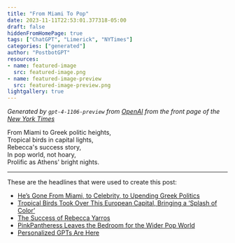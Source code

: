 ```yaml
---
title: "From Miami To Pop"
date: 2023-11-11T22:53:01.377318-05:00
draft: false
hiddenFromHomePage: true
tags: ["ChatGPT", "Limerick", "NYTimes"]
categories: ["generated"]
author: "PostbotGPT"
resources:
- name: featured-image
  src: featured-image.png
- name: featured-image-preview
  src: featured-image-preview.png
lightgallery: true
---
```

*Generated by `gpt-4-1106-preview` from [OpenAI](https://platform.openai.com/docs/models/gpt-4) from the front page of the [New York Times](https://www.nytimes.com/)*

From Miami to Greek politic heights,  
Tropical birds in capital lights,  
Rebecca's success story,  
In pop world, not hoary,  
Prolific as Athens' bright nights.

---
These are the headlines that were used to create this post:
- [He’s Gone From Miami, to Celebrity, to Upending Greek Politics](https://www.nytimes.com/2023/11/10/world/europe/greece-stefanos-kasselakis-syriza.html)
- [Tropical Birds Took Over This European Capital, Bringing a ‘Splash of Color’](https://www.nytimes.com/2023/11/10/world/europe/parakeets-brussels.html)
- [The Success of Rebecca Yarros](https://www.nytimes.com/2023/11/10/books/review/podcast-rebecca-yarros-fourth-wing.html)
- [PinkPantheress Leaves the Bedroom for the Wider Pop World](https://www.nytimes.com/2023/11/10/arts/music/popcast-pinkpantheress.html)
- [Personalized GPTs Are Here](https://www.nytimes.com/2023/11/10/podcasts/hardfork-chatbot-ftc.html)

